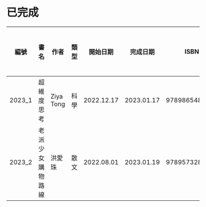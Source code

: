 # 已完成
| 編號 | 書名 | 作者 | 類型 | 開始日期 | 完成日期 | ISBN | 電子或紙本 | 評分 |
| ----------- | ----------- | ----------- | ----------- | ----------- | ----------- | ----------- | ----------- | ----------- |
| 2023_1 | 超維度思考 | Ziya Tong | 科學 | 2022.12.17 | 2023.01.17 | 9789865480080 | 紙本 | 7 |
| 2023_2 | 老派少女購物路線 | 洪愛珠 | 散文 | 2022.08.01 | 2023.01.19 | 9789573289982 | 電子 | 7 |
